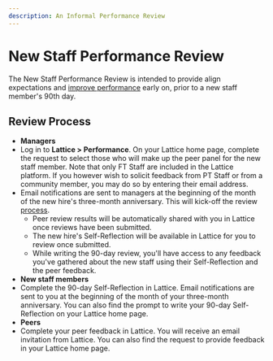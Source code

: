 ```yaml
---
description: An Informal Performance Review
---
```


# New Staff Performance Review

The New Staff Performance Review is intended to provide align expectations and [improve performance](https://handbook.mattermost.com/operations/people/performance-reviews-50#what-is-the-purpose-of-a-performance-review) early on, prior to a new staff member's 90th day.

## Review Process

* **Managers**
* Log in to **Lattice &gt; Performance**. On your Lattice home page, complete the request to select those who will make up the peer panel for the new staff member. Note that only FT Staff are included in the Lattice platform. If you however wish to solicit feedback from PT Staff or from a community member, you may do so by entering their email address.
* Email notifications are sent to managers at the beginning of the month of the new hire's three-month anniversary. This will kick-off the review [process](https://handbook.mattermost.com/operations/people/performance-reviews-50#how-is-feedback-shared).
  * Peer review results will be automatically shared with you in Lattice once reviews have been submitted.
  * The new hire's Self-Reflection will be available in Lattice for you to review once submitted.
  * While writing the 90-day review, you'll have access to any feedback you've gathered about the new staff using their Self-Reflection and the peer feedback.
* **New staff members**
* Complete the 90-day Self-Reflection in Lattice. Email notifications are sent to you at the beginning of the month of your three-month anniversary. You can also find the prompt to write your 90-day Self-Reflection on your Lattice home page. 
* **Peers**
* Complete your peer feedback in Lattice. You will receive an email invitation from Lattice. You can also find the request to provide feedback in your Lattice home page.

